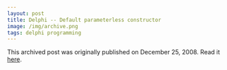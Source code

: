 ```yaml
---
layout: post
title: Delphi -- Default parameterless constructor
image: /img/archive.png
tags: delphi programming
---
```

This archived post was originally published on December 25, 2008. Read it [here](/alex.ciobanu.org/index6aed.html).

